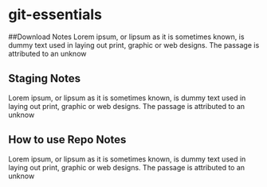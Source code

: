 # git-essentials

##Download Notes
Lorem ipsum, or lipsum as it is sometimes known, is dummy text used in laying out print, graphic or web designs. The passage is attributed to an unknow

## Staging Notes
Lorem ipsum, or lipsum as it is sometimes known, is dummy text used in laying out print, graphic or web designs. The passage is attributed to an unknow
## How to use Repo Notes
Lorem ipsum, or lipsum as it is sometimes known, is dummy text used in laying out print, graphic or web designs. The passage is attributed to an unknow
